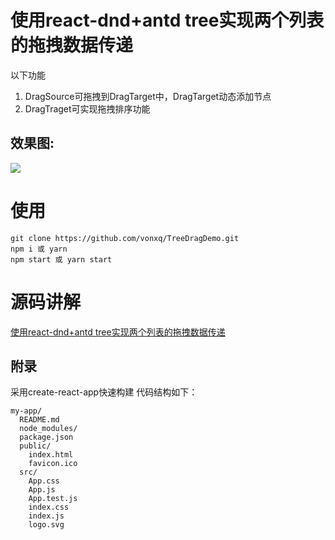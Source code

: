 # 使用react-dnd+antd tree实现两个列表的拖拽数据传递
以下功能
1. DragSource可拖拽到DragTarget中，DragTarget动态添加节点
2. DragTraget可实现拖拽排序功能

## 效果图:

![](img/dragDemo.gif)

# 使用
```
git clone https://github.com/vonxq/TreeDragDemo.git
npm i 或 yarn
npm start 或 yarn start
```
# 源码讲解
[使用react-dnd+antd tree实现两个列表的拖拽数据传递](https://vonxq.github.io/2017/09/20/front-end/React/Practice/drag/)
## 附录
采用create-react-app快速构建
代码结构如下：
```
my-app/
  README.md
  node_modules/
  package.json
  public/
    index.html
    favicon.ico
  src/
    App.css
    App.js
    App.test.js
    index.css
    index.js
    logo.svg
```
